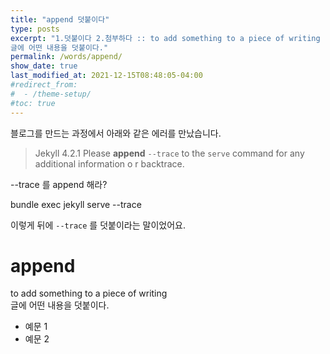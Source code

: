 ```yaml
---
title: "append 덧붙이다"
type: posts
excerpt: "1.덧붙이다 2.첨부하다 :: to add something to a piece of writing
글에 어떤 내용을 덧붙이다."
permalink: /words/append/
show_date: true
last_modified_at: 2021-12-15T08:48:05-04:00
#redirect_from:
#  - /theme-setup/
#toc: true
---
```



블로그를 만드는 과정에서 아래와 같은 에러를 만났습니다.

>Jekyll 4.2.1   Please <strong>append</strong> `--trace` to the `serve` command
> for any additional information o
r backtrace.

--trace 를 append 해라?  

<p class="notice--success">
bundle exec jekyll serve --trace
</p>

이렇게 뒤에 `--trace` 를 덧붙이라는 말이었어요.




<div class="notice--info">
  <h1 class="no_toc">append</h1>

<p>to add something to a piece of writing<br>  
글에 어떤 내용을 덧붙이다.</p>

<ul>
  <li>예문 1</li>
  <li>예문 2</li>
</ul>

</div>
